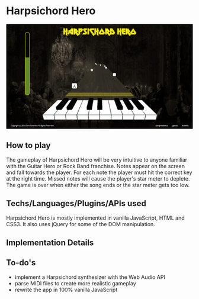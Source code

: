 # Harpsichord Hero

![screenshot](./docs/hhero-screen.png)

## How to play

The gameplay of Harpsichord Hero will be very intuitive to anyone familiar with the Guitar Hero or Rock Band franchise. Notes appear on the screen and fall towards the player. For each note the player must hit the correct key at the right time. Missed notes will cause the player's star meter to deplete. The game is over when either the song ends or the star meter gets too low.

## Techs/Languages/Plugins/APIs used

Harpsichord Hero is mostly implemented in vanilla JavaScript, HTML and CSS3. It also uses jQuery for some of the DOM manipulation.

## Implementation Details



## To-do's

* implement a Harpsichord synthesizer with the Web Audio API
* parse MIDI files to create more realistic gameplay
* rewrite the app in 100% vanilla JavaScript
